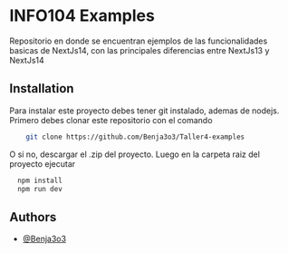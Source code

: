 
# INFO104 Examples

Repositorio en donde se encuentran ejemplos de las funcionalidades basicas de NextJs14, con las principales diferencias entre NextJs13 y NextJs14


## Installation

Para instalar este proyecto debes tener git instalado, ademas de nodejs. Primero debes clonar este repositorio con el comando

```bash
    git clone https://github.com/Benja3o3/Taller4-examples
```

O si no, descargar el .zip del proyecto. Luego en la carpeta raiz del proyecto ejecutar

```bash
  npm install
  npm run dev
```
    
## Authors

- [@Benja3o3](https://github.com/Benja3o3)

